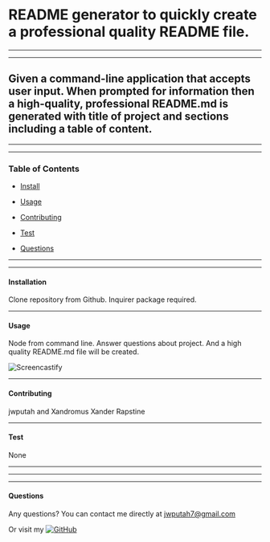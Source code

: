 # README generator to quickly create a professional quality README file.

--------



--------

## Given a command-line application that accepts user input. When prompted for information then a high-quality, professional README.md is generated with title of project and sections including a table of content.

****
****

### Table of Contents
* [Install](#installation)
* [Usage](#usage)
* [Contributing](#contributing)
* [Test](#test)

* [Questions](#questions)

****
****

#### Installation
Clone repository from Github. Inquirer package required.

----

#### Usage
Node from command line. Answer questions about project. And a high quality README.md file will be created.

![Screencastify](https://user-images.githubusercontent.com/94497268/154863165-e972d57a-558f-4c29-bf74-8476a067aa28.gif)

----

#### Contributing
jwputah and Xandromus Xander Rapstine

----

#### Test
None

----



****
****

#### Questions
Any questions? You can contact me directly at jwputah7@gmail.com

Or visit my [![GitHub](https://badgen.net/badge/icon/github?icon=github&label)](https://github.com/jwputah)
